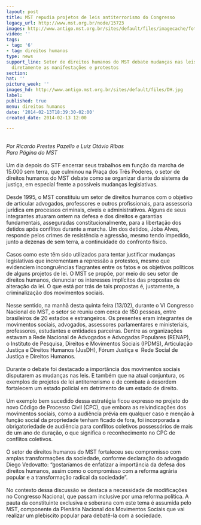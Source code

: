 ```yaml
---
layout: post
title: MST repudia projetos de leis antiterrorismo do Congresso
legacy_url: http://www.mst.org.br/node/15723
images: http://www.antigo.mst.org.br/sites/default/files/imagecache/foto_destaque/DH.jpg
video: ''
tags:
- tag: '6'
- tag: direitos humanos
type: news
support_line: Setor de direitos humanos do MST debate mudanças nas leis que envolvem
  diretamente as manifestações e protestos
section: 
hat: ''
picture_week: ''
images_hd: http://www.antigo.mst.org.br/sites/default/files/DH.jpg
label: 
published: true
menu: direitos humanos
date: '2014-02-13T18:39:30-02:00'
created_date: 2014-02-13 12:00

---
```

<p><br><em>Por Ricardo Prestes Pazello e Luiz Otávio Ribas<br>Para Página do MST</em><br><em><br></em>Um dia depois do STF encerrar seus trabalhos em função da marcha de 15.000 sem terra, que culminou na Praça dos Três Poderes, o setor de direitos humanos do MST debate como se organizar diante do sistema de justiça, em especial frente a possíveis mudanças legislativas. <br><br>Desde 1995, o MST constituiu um setor de direitos humanos com o objetivo de articular advogados, professores e outros profissionais, para assessoria jurídica em processos criminais, cíveis e administrativos. Alguns de seus integrantes atuaram ontem na defesa e dos direitos e garantias fundamentais, asseguradas constitucionalmente, para a libertação dos detidos após conflitos durante a marcha. Um dos detidos, Joba Alves, responde pelos crimes de resistência e agressão, mesmo tendo impedido, junto a dezenas de sem terra, a continuidade do confronto físico.<br><br>Casos como este têm sido utilizados para tentar justificar mudanças legislativas que incrementam a repressão a protestos, mesmo que evidenciem incongruências flagrantes entre os fatos e os objetivos políticos de alguns projetos de lei. O MST se propõe, por meio do seu setor de direitos humanos, denunciar os interesses implícitos das propostas de alteração da lei. O que está por trás de tais propostas é, justamente, a criminalização dos movimentos sociais.<br><br>Nesse sentido, na manhã desta quinta feira (13/02), durante o VI Congresso Nacional do MST, o setor se reuniu com cerca de 150 pessoas, entre brasileiros de 20 estados e estrangeiros. Os presentes eram integrantes de movimentos sociais, advogados, assessores parlamentares e ministeriais, professores, estudantes e entidades parceiras. Dentre as organizações estavam a Rede Nacional de Advogados e Advogadas Populares (RENAP), o Instituto de Pesquisa, Direitos e Movimentos Sociais (IPDMS), Articulação Justiça e Direitos Humanos (JusDH), Fórum Justiça e&nbsp; Rede Social de Justiça e Direitos Humanos.<br><br>Durante o debate foi destacado a importância dos movimentos sociais disputarem as mudanças nas leis. E também que na atual conjuntura, os exemplos de projetos de lei antiterrorismo e de combate à desordem fortalecem um estado policial em detrimento de um estado de direito.<br><br>Um exemplo bem sucedido dessa estratégia ficou expresso no projeto do novo Código de Processo Civil (CPC), que embora as reivindicações dos movimentos sociais, como a audiência prévia em qualquer caso e menção à função social da propriedade tenham ficado de fora, foi incorporada a obrigatoriedade de audiência para conflitos coletivos possessórios de mais de um ano de duração, o que significa o reconhecimento no CPC de conflitos coletivos.&nbsp; <br><br>O setor de direitos humanos do MST fortaleceu seu compromisso com amplas transformações da sociedade, conforme declaração do advogado Diego Vedovatto: “gostaríamos de enfatizar a importância da defesa dos direitos humanos, assim como o compromisso com a reforma agrária popular e a transformação radical da sociedade”. <br><br>No contexto dessa discussão se destaca a necessidade de modificações no Congresso Nacional, que passam inclusive por uma reforma política. A pauta da constituinte exclusiva e soberana com este tema é assumida pelo MST, componente da Plenária Nacional dos Movimentos Sociais que vai realizar um plebiscito popular para debatê-la com a sociedade.<br>&nbsp;</p>
